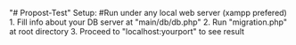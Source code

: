 "# Propost-Test" 
Setup:
#Run under any local web server (xampp prefered)
    1. Fill info about your DB server at "main/db/db.php"
    2. Run "migration.php" at root directory
    3. Proceed to "localhost:yourport" to see result